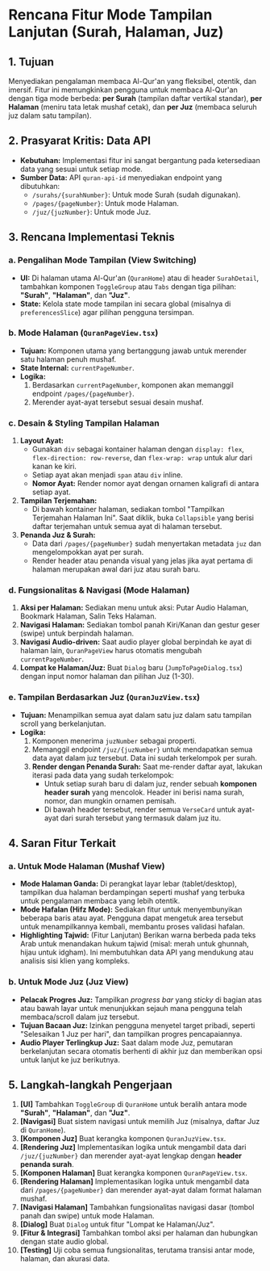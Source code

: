 # Rencana Fitur Mode Tampilan Lanjutan (Surah, Halaman, Juz)

## 1. Tujuan

Menyediakan pengalaman membaca Al-Qur'an yang fleksibel, otentik, dan imersif. Fitur ini memungkinkan pengguna untuk membaca Al-Qur'an dengan tiga mode berbeda: **per Surah** (tampilan daftar vertikal standar), **per Halaman** (meniru tata letak mushaf cetak), dan **per Juz** (membaca seluruh juz dalam satu tampilan).

## 2. Prasyarat Kritis: Data API

- **Kebutuhan:** Implementasi fitur ini sangat bergantung pada ketersediaan data yang sesuai untuk setiap mode.
- **Sumber Data:** API `quran-api-id` menyediakan endpoint yang dibutuhkan:
  - `/surahs/{surahNumber}`: Untuk mode Surah (sudah digunakan).
  - `/pages/{pageNumber}`: Untuk mode Halaman.
  - `/juz/{juzNumber}`: Untuk mode Juz.

## 3. Rencana Implementasi Teknis

### a. Pengalihan Mode Tampilan (View Switching)

- **UI:** Di halaman utama Al-Qur'an (`QuranHome`) atau di header `SurahDetail`, tambahkan komponen `ToggleGroup` atau `Tabs` dengan tiga pilihan: **"Surah"**, **"Halaman"**, dan **"Juz"**.
- **State:** Kelola state mode tampilan ini secara global (misalnya di `preferencesSlice`) agar pilihan pengguna tersimpan.

### b. Mode Halaman (`QuranPageView.tsx`)

- **Tujuan:** Komponen utama yang bertanggung jawab untuk merender satu halaman penuh mushaf.
- **State Internal:** `currentPageNumber`.
- **Logika:**
  1.  Berdasarkan `currentPageNumber`, komponen akan memanggil endpoint `/pages/{pageNumber}`.
  2.  Merender ayat-ayat tersebut sesuai desain mushaf.

### c. Desain & Styling Tampilan Halaman

1.  **Layout Ayat:**
    - Gunakan `div` sebagai kontainer halaman dengan `display: flex`, `flex-direction: row-reverse`, dan `flex-wrap: wrap` untuk alur dari kanan ke kiri.
    - Setiap ayat akan menjadi `span` atau `div` inline.
    - **Nomor Ayat:** Render nomor ayat dengan ornamen kaligrafi di antara setiap ayat.
2.  **Tampilan Terjemahan:**
    - Di bawah kontainer halaman, sediakan tombol "Tampilkan Terjemahan Halaman Ini". Saat diklik, buka `Collapsible` yang berisi daftar terjemahan untuk semua ayat di halaman tersebut.
3.  **Penanda Juz & Surah:**
    - Data dari `/pages/{pageNumber}` sudah menyertakan metadata `juz` dan mengelompokkan ayat per surah.
    - Render header atau penanda visual yang jelas jika ayat pertama di halaman merupakan awal dari juz atau surah baru.

### d. Fungsionalitas & Navigasi (Mode Halaman)

1.  **Aksi per Halaman:** Sediakan menu untuk aksi: Putar Audio Halaman, Bookmark Halaman, Salin Teks Halaman.
2.  **Navigasi Halaman:** Sediakan tombol panah Kiri/Kanan dan gestur geser (swipe) untuk berpindah halaman.
3.  **Navigasi Audio-driven:** Saat audio player global berpindah ke ayat di halaman lain, `QuranPageView` harus otomatis mengubah `currentPageNumber`.
4.  **Lompat ke Halaman/Juz:** Buat `Dialog` baru (`JumpToPageDialog.tsx`) dengan input nomor halaman dan pilihan Juz (1-30).

### e. Tampilan Berdasarkan Juz (`QuranJuzView.tsx`)

- **Tujuan:** Menampilkan semua ayat dalam satu juz dalam satu tampilan scroll yang berkelanjutan.
- **Logika:**
  1.  Komponen menerima `juzNumber` sebagai properti.
  2.  Memanggil endpoint `/juz/{juzNumber}` untuk mendapatkan semua data ayat dalam juz tersebut. Data ini sudah terkelompok per surah.
  3.  **Render dengan Penanda Surah:** Saat me-render daftar ayat, lakukan iterasi pada data yang sudah terkelompok:
      - Untuk setiap surah baru di dalam juz, render sebuah **komponen header surah** yang mencolok. Header ini berisi nama surah, nomor, dan mungkin ornamen pemisah.
      - Di bawah header tersebut, render semua `VerseCard` untuk ayat-ayat dari surah tersebut yang termasuk dalam juz itu.

## 4. Saran Fitur Terkait

### a. Untuk Mode Halaman (Mushaf View)

- **Mode Halaman Ganda:** Di perangkat layar lebar (tablet/desktop), tampilkan dua halaman berdampingan seperti mushaf yang terbuka untuk pengalaman membaca yang lebih otentik.
- **Mode Hafalan (Hifz Mode):** Sediakan fitur untuk menyembunyikan beberapa baris atau ayat. Pengguna dapat mengetuk area tersebut untuk menampilkannya kembali, membantu proses validasi hafalan.
- **Highlighting Tajwid:** (Fitur Lanjutan) Berikan warna berbeda pada teks Arab untuk menandakan hukum tajwid (misal: merah untuk ghunnah, hijau untuk idgham). Ini membutuhkan data API yang mendukung atau analisis sisi klien yang kompleks.

### b. Untuk Mode Juz (Juz View)

- **Pelacak Progres Juz:** Tampilkan _progress bar_ yang _sticky_ di bagian atas atau bawah layar untuk menunjukkan sejauh mana pengguna telah membaca/scroll dalam juz tersebut.
- **Tujuan Bacaan Juz:** Izinkan pengguna menyetel target pribadi, seperti "Selesaikan 1 Juz per hari", dan tampilkan progres pencapaiannya.
- **Audio Player Terlingkup Juz:** Saat dalam mode Juz, pemutaran berkelanjutan secara otomatis berhenti di akhir juz dan memberikan opsi untuk lanjut ke juz berikutnya.

## 5. Langkah-langkah Pengerjaan

1.  **[UI]** Tambahkan `ToggleGroup` di `QuranHome` untuk beralih antara mode **"Surah"**, **"Halaman"**, dan **"Juz"**.
2.  **[Navigasi]** Buat sistem navigasi untuk memilih Juz (misalnya, daftar Juz di `QuranHome`).
3.  **[Komponen Juz]** Buat kerangka komponen `QuranJuzView.tsx`.
4.  **[Rendering Juz]** Implementasikan logika untuk mengambil data dari `/juz/{juzNumber}` dan merender ayat-ayat lengkap dengan **header penanda surah**.
5.  **[Komponen Halaman]** Buat kerangka komponen `QuranPageView.tsx`.
6.  **[Rendering Halaman]** Implementasikan logika untuk mengambil data dari `/pages/{pageNumber}` dan merender ayat-ayat dalam format halaman mushaf.
7.  **[Navigasi Halaman]** Tambahkan fungsionalitas navigasi dasar (tombol panah dan swipe) untuk mode Halaman.
8.  **[Dialog]** Buat `Dialog` untuk fitur "Lompat ke Halaman/Juz".
9.  **[Fitur & Integrasi]** Tambahkan tombol aksi per halaman dan hubungkan dengan state audio global.
10. **[Testing]** Uji coba semua fungsionalitas, terutama transisi antar mode, halaman, dan akurasi data.
